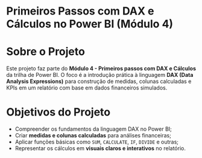 # Primeiros Passos com DAX e Cálculos no Power BI (Módulo 4)

# Sobre o Projeto

Este projeto faz parte do **Módulo 4 - Primeiros passos com DAX e Cálculos** da trilha de Power BI. O foco é a introdução prática à linguagem **DAX (Data Analysis Expressions)** para construção de medidas, colunas calculadas e KPIs em um relatório com base em dados financeiros simulados.

# Objetivos do Projeto

- Compreender os fundamentos da linguagem DAX no Power BI;
- Criar **medidas e colunas calculadas** para análises financeiras;
- Aplicar funções básicas como `SUM`, `CALCULATE`, `IF`, `DIVIDE` e outras;
- Representar os cálculos em **visuais claros e interativos** no relatório.
